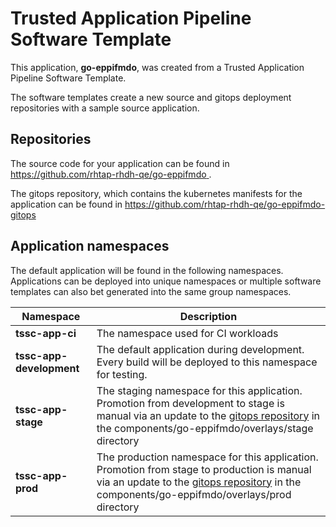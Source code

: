 # Trusted Application Pipeline Software Template

This application, **go-eppifmdo**, was created from a Trusted Application Pipeline Software Template.

The software templates create a new source and gitops deployment repositories with a sample source application. 

## Repositories

The source code for your application can be found in [https://github.com/rhtap-rhdh-qe/go-eppifmdo ](https://github.com/rhtap-rhdh-qe/go-eppifmdo ).
 
The gitops repository, which contains the kubernetes manifests for the application can be found in 
[https://github.com/rhtap-rhdh-qe/go-eppifmdo-gitops ](https://github.com/rhtap-rhdh-qe/go-eppifmdo-gitops ) 

## Application namespaces 

The default application will be found in the following namespaces. Applications can be deployed into unique namespaces or multiple software templates can also bet generated into the same group namespaces.  

|  Namespace   |  Description   |  
| -------- | -------- |
| **tssc-app-ci** | The namespace used for CI workloads |
| **tssc-app-development** | The default application during development. Every build will be deployed to this namespace for testing. |
| **tssc-app-stage** | The staging namespace for this application. Promotion from development to stage is manual via an update to the [gitops repository](https://github.com/rhtap-rhdh-qe/go-eppifmdo-gitops ) in the components/go-eppifmdo/overlays/stage directory |
| **tssc-app-prod** | The production namespace for this application. Promotion from stage to production is manual via an update to the [gitops repository](https://github.com/rhtap-rhdh-qe/go-eppifmdo-gitops ) in the components/go-eppifmdo/overlays/prod directory |